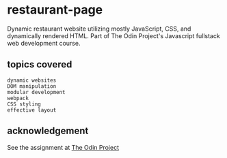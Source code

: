# restaurant-page 
Dynamic restaurant website utilizing mostly JavaScript, CSS, and dynamically rendered HTML. 
Part of The Odin Project's Javascript fullstack web development course.

## topics covered
    dynamic websites
    DOM manipulation
    modular development
    webpack 
    CSS styling
    effective layout

## acknowledgement 
See the assignment at [The Odin Project](https://www.theodinproject.com/paths/full-stack-javascript/courses/javascript/lessons/restaurant-page)




